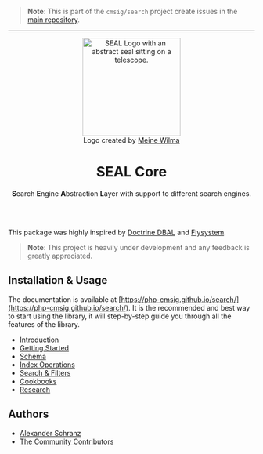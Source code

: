 > **Note**:
> This is part of the `cmsig/search` project create issues in the [main repository](https://github.com/php-cmsig/search).

---

<div align="center">
    <img alt="SEAL Logo with an abstract seal sitting on a telescope." src="https://avatars.githubusercontent.com/u/120221538?s=400&v=6" width="200" height="200">
</div>

<div align="center">Logo created by <a href="https://cargocollective.com/meinewilma">Meine Wilma</a></div>

<h1 align="center">SEAL Core</h1>

<div align="center">

**S**earch **E**ngine **A**bstraction **L**ayer with support to different search engines.

</div>

<br />
<br />

This package was highly inspired by [Doctrine DBAL](https://github.com/doctrine/dbal)
and [Flysystem](https://github.com/thephpleague/flysystem).

> **Note**:
> This project is heavily under development and any feedback is greatly appreciated.

## Installation & Usage

The documentation is available at [https://php-cmsig.github.io/search/](https://php-cmsig.github.io/search/).
It is the recommended and best way to start using the library, it will step-by-step guide you through all the features
of the library.

- [Introduction](https://php-cmsig.github.io/search/index.html)
- [Getting Started](https://php-cmsig.github.io/search/getting-started/index.html)
- [Schema](https://php-cmsig.github.io/search/schema/index.html)
- [Index Operations](https://php-cmsig.github.io/search/indexing/index.html)
- [Search & Filters](https://php-cmsig.github.io/search/search-and-filters/index.html)
- [Cookbooks](https://php-cmsig.github.io/search/cookbooks/index.html)
- [Research](https://php-cmsig.github.io/search/research/index.html)

## Authors

- [Alexander Schranz](https://github.com/alexander-schranz/)
- [The Community Contributors](https://github.com/php-cmsig/search/graphs/contributors)
